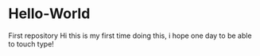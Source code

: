 # Hello-World
First repository
Hi this is my first time doing this, i hope one day to be able to touch type!
